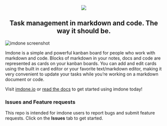 <div align="center">
  <a href="https://imdone.io">
    <img src="https://cloud.githubusercontent.com/assets/233505/20074358/834b497e-a4f5-11e6-9445-344262df3276.png"/>
  </a>

  <br/>
  <h2 align="center">Task management in markdown and code. The way it should be.</h2>
</div>

![imdone screenshot](https://imdone.io/docs/images/card-anatomy.png)

Imdone is a simple and powerful kanban board for people who work with markdown and code. Blocks of markdown in your notes, docs and code are represented as cards on your kanban boards. You can add and edit cards using the built in card editor or your favorite text/markdown editor, making it very convenient to update your tasks while you’re working on a markdown document or code.

Visit [imdone.io](https://imdone.io) or [read the docs](https://imdone.io/docs) to get started using imdone today!

### Issues and Feature requests
This repo is intended for imdone users to report bugs and submit feature requests.  Click on the **Issues** tab to get started.

